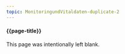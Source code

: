 ```yaml
---
topic: MonitoringundVitaldaten-duplicate-2
---
```

#### {{page-title}}

This page was intentionally left blank.